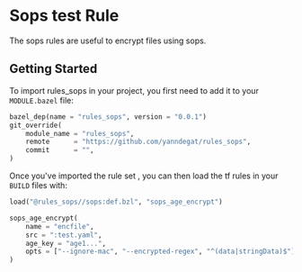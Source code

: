 # Sops test Rule

The sops rules are useful to encrypt files using sops.

## Getting Started

To import rules_sops in your project, you first need to add it to your `MODULE.bazel` file:

```python
bazel_dep(name = "rules_sops", version = "0.0.1")
git_override(
    module_name = "rules_sops",
    remote      = "https://github.com/yanndegat/rules_sops",
    commit      = "",
)
```

Once you've imported the rule set , you can then load the tf rules in your `BUILD` files with:

```python
load("@rules_sops//sops:def.bzl", "sops_age_encrypt")

sops_age_encrypt(
    name = "encfile",
    src = ":test.yaml",
    age_key = "age1...",
    opts = ["--ignore-mac", "--encrypted-regex", "^(data|stringData)$"],
)
```
